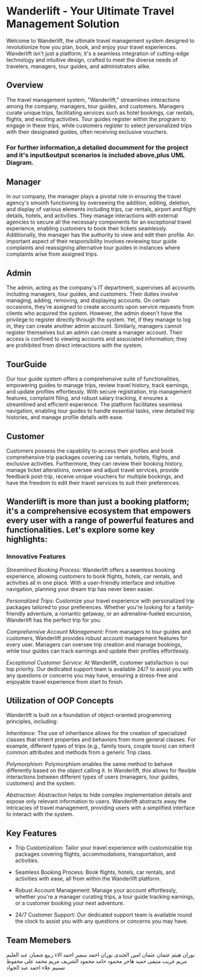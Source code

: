 # Wanderlift - Your Ultimate Travel Management Solution
Welcome to Wanderlift, the ultimate travel management system designed to revolutionize how you plan, book, and enjoy your travel experiences. Wanderlift isn't just a platform; it's a seamless integration of cutting-edge technology and intuitive design, crafted to meet the diverse needs of travelers, managers, tour guides, and administrators alike.

## Overview
The travel management system, "Wanderlift," streamlines interactions among the company, managers, tour guides, and customers. Managers curate unique trips, facilitating services such as hotel bookings, car rentals, flights, and exciting activities. Tour guides register within the program to engage in these trips, while customers register to select personalized trips with their designated guides, often receiving exclusive vouchers.

### For further information,a detailed documment for the project and it's input&output scenarios is included above,plus UML Diagram.

## Manager

In our company, the manager plays a pivotal role in ensuring the travel agency's smooth functioning by overseeing the addition, editing, deletion, and display of various elements including trips, car rentals, airport and flight details, hotels, and activities. They manage interactions with external agencies to secure all the necessary components for an exceptional travel experience, enabling customers to book their tickets seamlessly.
Additionally, the manager has the authority to view and edit their profile. An important aspect of their responsibility involves reviewing tour guide complaints and reassigning alternative tour guides in instances where complaints arise from assigned trips.

## Admin

The admin, acting as the company's IT department, supervises all accounts including managers, tour guides, and customers. Their duties involve managing, adding, removing, and displaying accounts. On certain occasions, they're assigned to create accounts upon service requests from clients who acquired the system. However, the admin doesn't have the privilege to register directly through the system. Yet, if they manage to log in, they can create another admin account. Similarly, managers cannot register themselves but an admin can create a manager account. Their access is confined to viewing accounts and associated information; they are prohibited from direct interactions with the system.

## TourGuide

Our tour guide system offers a comprehensive suite of functionalities, empowering guides to manage trips, review travel history, track earnings, and update profiles effortlessly. With secure registration, trip management features, complaint filing, and robust salary tracking, it ensures a streamlined and efficient experience. The platform facilitates seamless navigation, enabling tour guides to handle essential tasks, view detailed trip histories, and manage profile details with ease.

## Customer

Customers possess the capability to access their profiles and book comprehensive trip packages covering car rentals, hotels, flights, and exclusive activities. Furthermore, they can review their booking history, manage ticket alterations, oversee and adjust travel services, provide feedback post-trip, receive unique vouchers for multiple bookings, and have the freedom to edit their travel services to suit their preferences.

## Wanderlift is more than just a booking platform; it's a comprehensive ecosystem that empowers every user with a range of powerful features and functionalities. Let's explore some key highlights:
### Innovative Features
*Streamlined Booking Process:* Wanderlift offers a seamless booking experience, allowing customers to book flights, hotels, car rentals, and activities all in one place. With a user-friendly interface and intuitive navigation, planning your dream trip has never been easier.

*Personalized Trips:* Customize your travel experience with personalized trip packages tailored to your preferences. Whether you're looking for a family-friendly adventure, a romantic getaway, or an adrenaline-fueled excursion, Wanderlift has the perfect trip for you.

*Comprehensive Account Management:* From managers to tour guides and customers, Wanderlift provides robust account management features for every user. Managers can oversee trip creation and manage bookings, while tour guides can track earnings and update their profiles effortlessly.

*Exceptional Customer Service:* At Wanderlift, customer satisfaction is our top priority. Our dedicated support team is available 24/7 to assist you with any questions or concerns you may have, ensuring a stress-free and enjoyable travel experience from start to finish.

## Utilization of OOP Concepts
Wanderlift is built on a foundation of object-oriented programming principles, including:

*Inheritance:* The use of inheritance allows for the creation of specialized classes that inherit properties and behaviors from more general classes. For example, different types of trips (e.g., family tours, couple tours) can inherit common attributes and methods from a generic Trip class.

*Polymorphism:* Polymorphism enables the same method to behave differently based on the object calling it. In Wanderlift, this allows for flexible interactions between different types of users (managers, tour guides, customers) and the system.

*Abstraction:* Abstraction helps to hide complex implementation details and expose only relevant information to users. Wanderlift abstracts away the intricacies of travel management, providing users with a simplified interface to interact with the system.

## Key Features
* Trip Customization: Tailor your travel experience with customizable trip packages covering flights, accommodations, transportation, and activities.

* Seamless Booking Process: Book flights, hotels, car rentals, and activities with ease, all from within the Wanderlift platform.

* Robust Account Management: Manage your account effortlessly, whether you're a manager curating trips, a tour guide tracking earnings, or a customer booking your next adventure.

* 24/7 Customer Support: Our dedicated support team is available round the clock to assist you with any questions or concerns you may have.

## Team Memebers
نوران ھیثم عثمان عثمان امین الجندى
نوران احمد سمیر احمد
الاء ربیع شعبان عبد العلیم
مریم غریب منیفى حمید
ھاجر محمود حامد محمود الشریف
مریم محمد على محفوظ
تسنیم علاء احمد عبد الجواد
